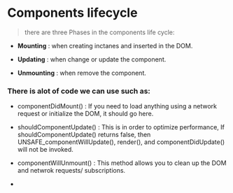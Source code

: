 # Components lifecycle

> there are three Phases in the components life cycle:

* **Mounting** : when creating inctanes and inserted in the DOM.

* **Updating** : when change or update the component.

* **Unmounting** : when remove the component.

### There is alot of code we can use such as:

* componentDidMount() :  If you need to load anything using a network request or initialize the DOM, it should go here.

* shouldComponentUpdate() :  This is in order to optimize performance,  If shouldComponentUpdate() returns false, then UNSAFE_componentWillUpdate(), render(), and componentDidUpdate() will not be invoked.

* componentWillUnmount() : This method allows you to clean up the DOM and netwrok requests/ subscriptions.

* 
